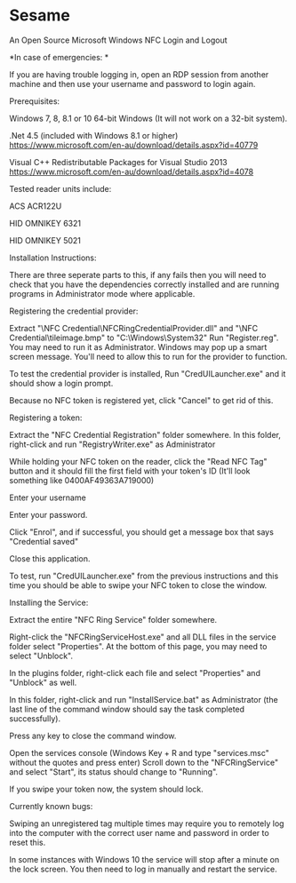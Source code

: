 # Sesame
An Open Source Microsoft Windows NFC Login and Logout

*In case of emergencies: *

If you are having trouble logging in, open an RDP session from another machine and then use your username and password to login again.

Prerequisites:

Windows 7, 8, 8.1 or 10 64-bit Windows (It will not work on a 32-bit system). 

.Net 4.5 (included with Windows 8.1 or higher) https://www.microsoft.com/en-au/download/details.aspx?id=40779 

Visual C++ Redistributable Packages for Visual Studio 2013 https://www.microsoft.com/en-au/download/details.aspx?id=4078


Tested reader units include:

ACS ACR122U

HID OMNIKEY 6321

HID OMNIKEY 5021


Installation Instructions:

There are three seperate parts to this, if any fails then you will need to check that you have the dependencies correctly installed and are running programs in Administrator mode where applicable.

Registering the credential provider:

Extract "\NFC Credential\NFCRingCredentialProvider.dll" and "\NFC Credential\tileimage.bmp" to "C:\Windows\System32" Run "Register.reg". You may need to run it as Administrator. Windows may pop up a smart screen message. You'll need to allow this to run for the provider to function.

To test the credential provider is installed, Run "CredUILauncher.exe" and it should show a login prompt.

Because no NFC token is registered yet, click "Cancel" to get rid of this.


Registering a token:

Extract the "NFC Credential Registration" folder somewhere. In this folder, right-click and run "RegistryWriter.exe" as Administrator

While holding your NFC token on the reader, click the "Read NFC Tag" button and it should fill the first field with your token's ID (It'll look something like 0400AF49363A719000)

Enter your username

Enter your password.

Click "Enrol", and if successful, you should get a message box that says "Credential saved"

Close this application.

To test, run "CredUILauncher.exe" from the previous instructions and this time you should be able to swipe your NFC token to close the window.


Installing the Service:

Extract the entire "NFC Ring Service" folder somewhere.

Right-click the "NFCRingServiceHost.exe" and all DLL files in the service folder select "Properties". At the bottom of this page, you may need to select "Unblock".

In the plugins folder, right-click each file and select "Properties" and "Unblock" as well.

In this folder, right-click and run "InstallService.bat" as Administrator (the last line of the command window should say the task completed successfully).

Press any key to close the command window.

Open the services console (Windows Key + R and type "services.msc" without the quotes and press enter) Scroll down to the "NFCRingService" and select "Start", its status should change to "Running".

If you swipe your token now, the system should lock.


Currently known bugs:

Swiping an unregistered tag multiple times may require you to remotely log into the computer with the correct user name and password in order to reset this.

In some instances with Windows 10 the service will stop after a minute on the lock screen. You then need to log in manually and restart the service.
